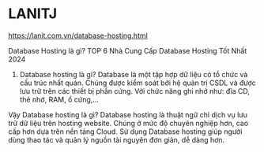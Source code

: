 # LANITJ

https://lanit.com.vn/database-hosting.html

Database Hosting là gì? TOP 6 Nhà Cung Cấp Database Hosting Tốt Nhất 2024
1. Database hosting là gì?
Database là một tập hợp dữ liệu có tổ chức và cấu trúc nhất quán. Chúng được kiểm soát bởi hệ quản trị CSDL và được lưu trữ trên các thiết bị phần cứng. Với chức năng ghi nhớ như: đĩa CD, thẻ nhớ, RAM, ổ cứng,…

Vậy Database hosting là gì? Database hosting là thuật ngữ chỉ dịch vụ lưu trữ dữ liệu trên hosting website. Chúng ở mức độ chuyên nghiệp hơn, cao cấp hơn dựa trên nền tảng Cloud. Sử dụng Database hosting giúp người dùng thao tác và quản lý nguồn tài nguyên đơn giản, dễ dàng hơn.
